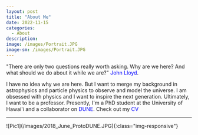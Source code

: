 ```yaml
---
layout: post
title: "About Me"
date: 2022-11-15
categories:
  - About
description:
image: /images/Portrait.JPG
image-sm: /images/Portrait.JPG
---
```


"There are only two questions really worth asking. Why are we here? And what should we do about it while we are?" <a href="https://www.ted.com/talks/john_lloyd_inventories_the_invisible" style="color: blue; text-decoration: none;">John Lloyd</a>.

I have no idea why we are here. But I want to merge my background in astrophysics and particle physics to observe and model the universe. I am obsessed with physics and I want to inspire the next generation. Ultimately, I want to be a professor. Presently, I'm a PhD student at the University of Hawai'i and a collaborator on <a href="https://lbnf-dune.fnal.gov/how-it-works/introduction/" style="color: blue; text-decoration: none;">DUNE</a>. Check out my <a href ="/assets/CV.pdf" style="color: blue; text-decoration: none;">CV</a>
<hr/> ![Pic1](/images/2018_June_ProtoDUNE.JPG){:class="img-responsive"}
